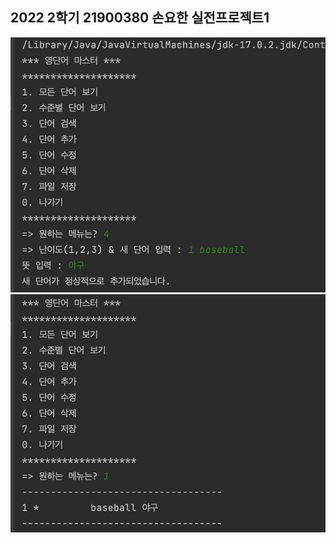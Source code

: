 ## 2022 2학기 21900380 손요한 실전프로젝트1 ##

<img src='https://github.com/YohanSohn122/Project_2022_2/blob/main/WordMasterProject/screenshot/add_word_screenshot.png?raw=true'>
<img src='https://github.com/YohanSohn122/Project_2022_2/blob/main/WordMasterProject/screenshot/read_word_screenshot.png?raw=true'>
